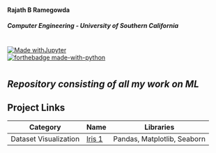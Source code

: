 #### Rajath B Ramegowda
##### Computer Engineering - University of Southern California 
#
#
[![Made withJupyter](https://img.shields.io/badge/Made%20with-Jupyter-orange?style=for-the-badge&logo=Jupyter)](https://jupyter.org/try)<br>
[![forthebadge made-with-python](http://ForTheBadge.com/images/badges/made-with-python.svg)](https://www.python.org/)
#
#
## _Repository consisting of all my work on ML_


## Project Links


| Category | Name| Libraries |
|----------------|---------------------------------------------------------------------------------------------------------------------------------------------------------------------------------------------------------------------|-------------|
| Dataset Visualization    | [Iris 1](https://github.com/rajathbrgowda/machine-learning/tree/main/basic-projects/IrisDataVisualization)|  Pandas, Matplotlib, Seaborn |
